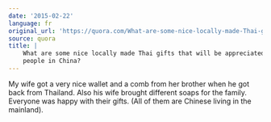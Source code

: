 ```yaml
---
date: '2015-02-22'
language: fr
original_url: 'https://quora.com/What-are-some-nice-locally-made-Thai-gifts-that-will-be-appreciated-by-people-in-China/answer/Clément-Renaud'
source: quora
title: |
    What are some nice locally made Thai gifts that will be appreciated by
    people in China?
---
```


My wife got a very nice wallet and a comb from her brother when he got
back from Thailand. Also his wife brought different soaps for the
family. Everyone was happy with their gifts. (All of them are Chinese
living in the mainland).
